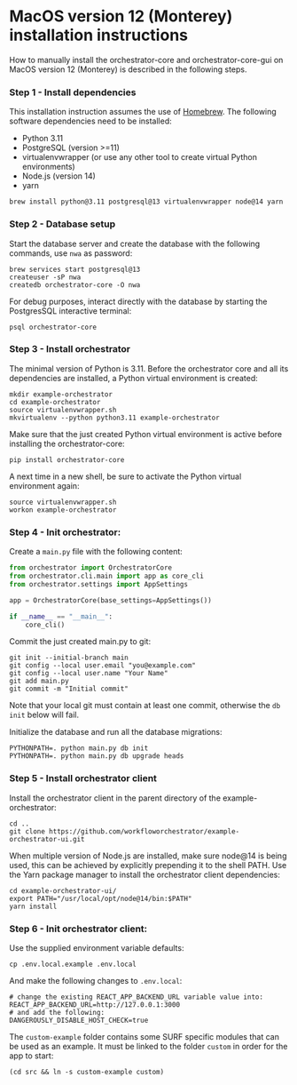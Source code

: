 # MacOS version 12 (Monterey) installation instructions

How to manually install the orchestrator-core and orchestrator-core-gui on
MacOS version
12 (Monterey) is described in the following steps.

### Step 1 - Install dependencies

This installation instruction assumes the use of [Homebrew](https://brew.sh/).
The following software dependencies need to be installed:

* Python 3.11
* PostgreSQL (version >=11)
* virtualenvwrapper (or use any other tool to create virtual Python
  environments)
* Node.js (version 14)
* yarn

``` shell
brew install python@3.11 postgresql@13 virtualenvwrapper node@14 yarn
```

### Step 2 - Database setup

Start the database server and create the database with the following commands,
use `nwa` as password:

``` shell
brew services start postgresql@13
createuser -sP nwa
createdb orchestrator-core -O nwa
```

For debug purposes, interact directly with the database by starting the
PostgresSQL interactive terminal:

``` shell
psql orchestrator-core
```

### Step 3 - Install orchestrator

The minimal version of Python is 3.11. Before the orchestrator core and all its
dependencies are installed, a Python virtual environment is created:

```shell
mkdir example-orchestrator
cd example-orchestrator
source virtualenvwrapper.sh
mkvirtualenv --python python3.11 example-orchestrator
```

Make sure that the just created Python virtual environment is active before
installing the orchestrator-core:

```shell
pip install orchestrator-core
```

A next time in a new shell, be sure to activate the Python virtual environment
again:

```shell
source virtualenvwrapper.sh
workon example-orchestrator
```

### Step 4 - Init orchestrator:

Create a `main.py` file with the following content:

``` python
from orchestrator import OrchestratorCore
from orchestrator.cli.main import app as core_cli
from orchestrator.settings import AppSettings

app = OrchestratorCore(base_settings=AppSettings())

if __name__ == "__main__":
    core_cli()
```

Commit the just created main.py to git:

```shell
git init --initial-branch main
git config --local user.email "you@example.com"
git config --local user.name "Your Name"
git add main.py
git commit -m "Initial commit"
```

Note that your local git must contain at least one commit, otherwise the `db
init` below will fail.

Initialize the database and run all the database migrations:

```shell
PYTHONPATH=. python main.py db init
PYTHONPATH=. python main.py db upgrade heads
```

### Step 5 - Install orchestrator client

Install the orchestrator client in the parent directory of the
example-orchestrator:

```shell
cd ..
git clone https://github.com/workfloworchestrator/example-orchestrator-ui.git
```

When multiple version of Node.js are installed, make sure node@14 is being
used, this can be achieved by explicitly prepending it to the shell PATH.  Use
the Yarn package manager to install the orchestrator client dependencies:

```shell
cd example-orchestrator-ui/
export PATH="/usr/local/opt/node@14/bin:$PATH"
yarn install
```

### Step 6 - Init orchestrator client:

Use the supplied environment variable defaults:

```shell
cp .env.local.example .env.local
```

And make the following changes to `.env.local`:

```shell
# change the existing REACT_APP_BACKEND_URL variable value into:
REACT_APP_BACKEND_URL=http://127.0.0.1:3000
# and add the following:
DANGEROUSLY_DISABLE_HOST_CHECK=true
```

The `custom-example` folder contains some SURF specific modules that can be
used as an example. It must be linked to the folder `custom` in order for the
app to start:

```shell
(cd src && ln -s custom-example custom)
```
